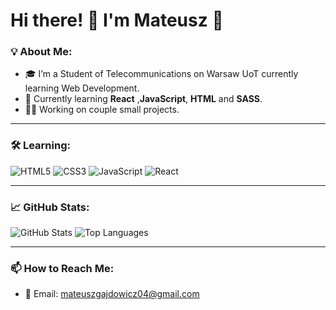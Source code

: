 # Hi there! 👋 I'm Mateusz 🚀  

### 💡 About Me:
- 🎓 I’m a Student of Telecommunications on Warsaw UoT currently learning Web Development.
- 🌱 Currently learning **React** ,**JavaScript**, **HTML** and **SASS**.
- 👨‍💻 Working on couple small projects.


---

### 🛠 Learning:
![HTML5](https://img.shields.io/badge/-HTML5-E34F26?logo=html5&logoColor=white&style=flat)
![CSS3](https://img.shields.io/badge/-CSS3-1572B6?logo=css3&logoColor=white&style=flat)
![JavaScript](https://img.shields.io/badge/-JavaScript-F7DF1E?logo=javascript&logoColor=black&style=flat)
![React](https://img.shields.io/badge/-React-61DAFB?logo=react&logoColor=black&style=flat)


---

### 📈 GitHub Stats:
![GitHub Stats](https://github-readme-stats.vercel.app/api?username=MateuszGajdowicz&show_icons=true&hide_rank=true&theme=radical&card_width=350)
![Top Languages](https://github-readme-stats.vercel.app/api/top-langs/?username=MateuszGajdowicz&layout=compact&hide=jupyter%20notebook&theme=radical&card_width=350)


---

### 📫 How to Reach Me:
- 📧 Email: [mateuszgajdowicz04@gmail.com](mailto:mateuszgajdowicz04@gmail.com)
